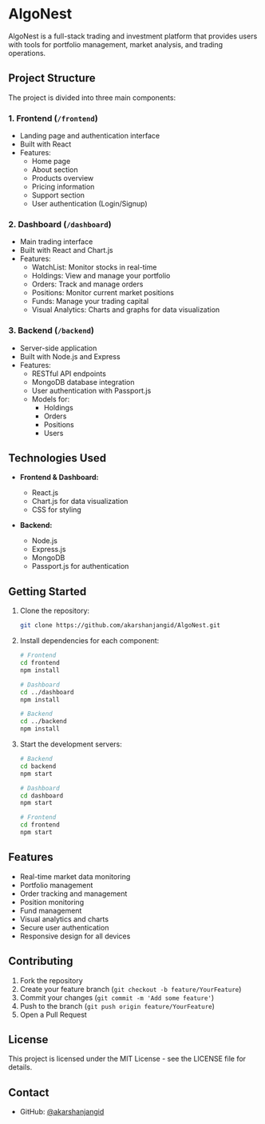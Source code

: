 # AlgoNest

AlgoNest is a full-stack trading and investment platform that provides users with tools for portfolio management, market analysis, and trading operations.

## Project Structure

The project is divided into three main components:

### 1. Frontend (`/frontend`)
- Landing page and authentication interface
- Built with React
- Features:
  - Home page
  - About section
  - Products overview
  - Pricing information
  - Support section
  - User authentication (Login/Signup)

### 2. Dashboard (`/dashboard`)
- Main trading interface
- Built with React and Chart.js
- Features:
  - WatchList: Monitor stocks in real-time
  - Holdings: View and manage your portfolio
  - Orders: Track and manage orders
  - Positions: Monitor current market positions
  - Funds: Manage your trading capital
  - Visual Analytics: Charts and graphs for data visualization

### 3. Backend (`/backend`)
- Server-side application
- Built with Node.js and Express
- Features:
  - RESTful API endpoints
  - MongoDB database integration
  - User authentication with Passport.js
  - Models for:
    - Holdings
    - Orders
    - Positions
    - Users

## Technologies Used

- **Frontend & Dashboard:**
  - React.js
  - Chart.js for data visualization
  - CSS for styling

- **Backend:**
  - Node.js
  - Express.js
  - MongoDB
  - Passport.js for authentication

## Getting Started

1. Clone the repository:
   ```bash
   git clone https://github.com/akarshanjangid/AlgoNest.git
   ```

2. Install dependencies for each component:
   ```bash
   # Frontend
   cd frontend
   npm install

   # Dashboard
   cd ../dashboard
   npm install

   # Backend
   cd ../backend
   npm install
   ```

3. Start the development servers:
   ```bash
   # Backend
   cd backend
   npm start

   # Dashboard
   cd dashboard
   npm start

   # Frontend
   cd frontend
   npm start
   ```

## Features

- Real-time market data monitoring
- Portfolio management
- Order tracking and management
- Position monitoring
- Fund management
- Visual analytics and charts
- Secure user authentication
- Responsive design for all devices

## Contributing

1. Fork the repository
2. Create your feature branch (`git checkout -b feature/YourFeature`)
3. Commit your changes (`git commit -m 'Add some feature'`)
4. Push to the branch (`git push origin feature/YourFeature`)
5. Open a Pull Request

## License

This project is licensed under the MIT License - see the LICENSE file for details.

## Contact

- GitHub: [@akarshanjangid](https://github.com/akarshanjangid)
